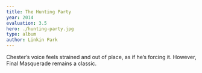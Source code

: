 ```yaml
---
title: The Hunting Party
year: 2014
evaluation: 3.5
hero: ./hunting-party.jpg
type: album
author: Linkin Park
---
```


Chester’s voice feels strained and out of place, as if he’s forcing it. However, Final Masquerade remains a classic.
